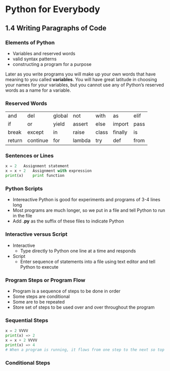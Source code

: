 # Python for Everybody

## 1.4 Writing Paragraphs of Code

### Elements of Python
* Variables and reserved words
* valid syntax patterns
* constructing a program for a purpose

Later as you write programs you will
make up your own words that have meaning to you called **variables**. You will have
great latitude in choosing your names for your variables, but you cannot use any
of Python’s reserved words as a name for a variable.

### Reserved Words
|   |   |   |   |   |   |   |
|---|---|---|---|---|---|---|
|  and | del  | global  | not  | with  | as  | elif  |
| if  | or  | yield  |  assert | else  | import  | pass  |
| break   | except  | in  |  raise |  class | finally  | is  |
|  return |  continue  | for  |lambda   | try  | def  | from  |

### Sentences or Lines
```Python
x = 2   Assignment statement
x = x + 2   Assignment with expression
print(x)    print function
```

### Python Scripts
* Intereactive Python is good for experiments and programs of 3-4 lines long
* Most programs are much longer, so we put in a file and tell Python to run in the file
* Add **.py** as the suffix of these files to indicate Python

### Interactive versus Script
* Interactive
  * Type directly to Python one line at a time and responds
* Script
  * Enter sequence of statements into a file using text editor and tell Python to execute

### Program Steps or Program Flow
* Program is a sequence of steps to be done in order
* Some steps are conditional
* Some are to be repeated
* Store set of steps to be used over and over throughout the program

### Sequential Steps
```Python
x = 2 VVVV
print(x) => 2
x = x + 2 VVVV
print(x) => 4
# When a program is running, it flows from one step to the next so top to bottom
```

### Conditional Steps
